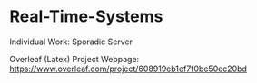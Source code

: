 # Real-Time-Systems
Individual Work: Sporadic Server

Overleaf (Latex) Project Webpage: https://www.overleaf.com/project/608919eb1ef7f0be50ec20bd
